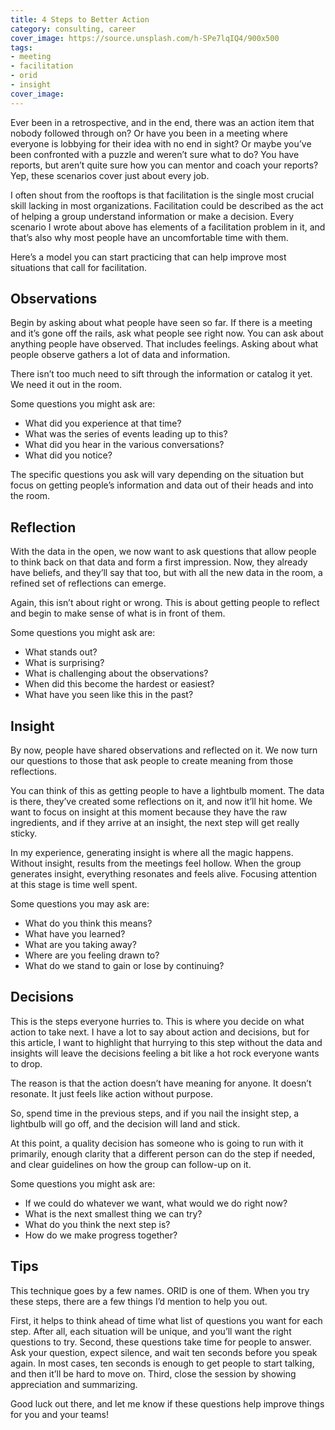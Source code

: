 ```yaml
---
title: 4 Steps to Better Action
category: consulting, career
cover_image: https://source.unsplash.com/h-SPe7lqIQ4/900x500
tags:
- meeting
- facilitation
- orid
- insight
cover_image:
---
```

Ever been in a retrospective,  and in the end, there was an action item that nobody followed through on? Or have you been in a meeting where everyone is lobbying for their idea with no end in sight? Or maybe you’ve been confronted with a puzzle and weren’t sure what to do? You have reports, but aren’t quite sure how you can mentor and coach your reports? Yep, these scenarios cover just about every job.

I  often shout from the rooftops is that facilitation is the single most crucial skill lacking in most organizations. Facilitation could be described as the act of helping a group understand information or make a decision. Every scenario I wrote about above has elements of a facilitation problem in it, and that’s also why most people have an uncomfortable time with them.

Here’s a model you can start practicing that can help improve most situations that call for facilitation.

## Observations

Begin by asking about what people have seen so far. If there is a meeting and it’s gone off the rails, ask what people see right now. You can ask about anything people have observed. That includes feelings. Asking about what people observe gathers a lot of data and information.

There isn’t too much need to sift through the information or catalog it yet. We need it out in the room.

Some questions you might ask are:

- What did you experience at that time?
- What was the series of events leading up to this?
- What did you hear in the various conversations?
- What did you notice?

The specific questions you ask will vary depending on the situation but focus on getting people’s information and data out of their heads and into the room.

## Reflection

With the data in the open, we now want to ask questions that allow people to think back on that data and form a first impression. Now, they already have beliefs, and they’ll say that too, but with all the new data in the room, a refined set of reflections can emerge.

Again, this isn’t about right or wrong. This is about getting people to reflect and begin to make sense of what is in front of them.

Some questions you might ask are:

- What stands out?
- What is surprising?
- What is challenging about the observations?
- When did this become the hardest or easiest?
- What have you seen like this in the past?

## Insight

By now, people have shared observations and reflected on it. We now turn our questions to those that ask people to create meaning from those reflections.

You can think of this as getting people to have a lightbulb moment. The data is there, they’ve created some reflections on it, and now it’ll hit home. We want to focus on insight at this moment because they have the raw ingredients, and if they arrive at an insight, the next step will get really sticky.

In my experience, generating insight is where all the magic happens. Without insight, results from the meetings feel hollow. When the group generates insight, everything resonates and feels alive. Focusing attention at this stage is time well spent.

Some questions you may ask are:

- What do you think this means?
- What have you learned?
- What are you taking away?
- Where are you feeling drawn to?
- What do we stand to gain or lose by continuing?

## Decisions

This is the steps everyone hurries to. This is where you decide on what action to take next. I have a lot to say about action and decisions, but for this article, I want to highlight that hurrying to this step without the data and insights will leave the decisions feeling a bit like a hot rock everyone wants to drop.

The reason is that the action doesn’t have meaning for anyone. It doesn’t resonate. It just feels like action without purpose.

So, spend time in the previous steps, and if you nail the insight step, a lightbulb will go off, and the decision will land and stick.

At this point, a quality decision has someone who is going to run with it primarily, enough clarity that a different person can do the step if needed, and clear guidelines on how the group can follow-up on it.

Some questions you might ask are:

- If we could do whatever we want, what would we do right now?
- What is the next smallest thing we can try?
- What do you think the next step is?
- How do we make progress together?


## Tips

This technique goes by a few names. ORID is one of them. When you try these steps, there are a few things I’d mention to help you out. 

First, it helps to think ahead of time what list of questions you want for each step. After all, each situation will be unique, and you’ll want the right questions to try. Second, these questions take time for people to answer. Ask your question, expect silence, and wait ten seconds before you speak again. In most cases, ten seconds is enough to get people to start talking, and then it’ll be hard to move on. Third, close the session by showing appreciation and summarizing.

Good luck out there, and let me know if these questions help improve things for you and your teams!